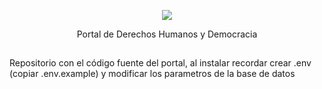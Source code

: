 <p align="center"><img src="https://laravel.com/assets/img/components/logo-laravel.svg"><br></p>

<p align="center">
Portal de Derechos Humanos y Democracia
</p>

##

Repositorio con el código fuente del portal, al instalar recordar crear .env (copiar .env.example) y modificar los parametros de la base de datos

